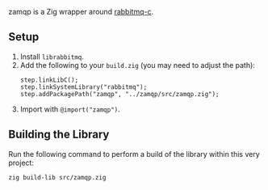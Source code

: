 zamqp is a Zig wrapper around [rabbitmq-c](https://github.com/alanxz/rabbitmq-c).

## Setup
1. Install `librabbitmq`.
2. Add the following to your `build.zig` (you may need to adjust the path):
    ```zig
    step.linkLibC();
    step.linkSystemLibrary("rabbitmq");
    step.addPackagePath("zamqp", "../zamqp/src/zamqp.zig");
    ```
3. Import with `@import("zamqp")`.

## Building the Library

Run the following command to perform a build of the library within this very project:

```sh
zig build-lib src/zamqp.zig
```
